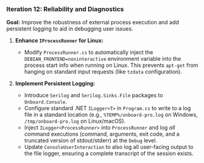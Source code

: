 ### **Iteration 12: Reliability and Diagnostics**

**Goal:** Improve the robustness of external process execution and add persistent logging to aid in debugging user issues.

1.  **Enhance `IProcessRunner` for Linux:**
    *   Modify `ProcessRunner.cs` to automatically inject the `DEBIAN_FRONTEND=noninteractive` environment variable into the process start info when running on Linux. This prevents `apt-get` from hanging on standard input requests (like `tzdata` configuration).

2.  **Implement Persistent Logging:**
    *   Introduce `Serilog` and `Serilog.Sinks.File` packages to `Onboard.Console`.
    *   Configure standard .NET `ILogger<T>` in `Program.cs` to write to a log file in a standard location (e.g., `%TEMP%/onboard-pro.log` on Windows, `/tmp/onboard-pro.log` on Linux/macOS).
    *   Inject `ILogger<ProcessRunner>` into `ProcessRunner` and log *all* command executions (command, arguments, exit code, and a truncated version of stdout/stderr) at the `Debug` level.
    *   Update `ConsoleUserInteraction` to also log all user-facing output to the file logger, ensuring a complete transcript of the session exists.
